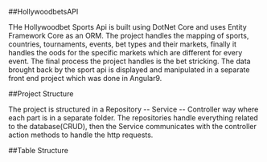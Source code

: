 ##HollywoodbetsAPI

THe Hollywoodbet Sports Api is built using DotNet Core and uses Entity Framework Core as an ORM. The project handles the mapping of sports, countries, tournaments, events, 
bet types and their markets, finally it handles the oods for the specific markets which are different for every event.  The final process the project handles is the bet stricking.
The data brought back by the sport api is displayed and manipulated in a separate front end project which was done in Angular9.

##Project Structure

The project is structured in a Repository -- Service -- Controller way where each part is in a separate folder. The repositories handle everything related to the
database(CRUD), then the Service communicates with the controller action methods to handle the http requests.

##Table Structure






